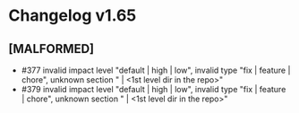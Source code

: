 # Changelog v1.65

## [MALFORMED]


 - #377 invalid impact level "default | high | low", invalid type "fix | feature | chore", unknown section "<kebab-case of a module name> | <1st level dir in the repo>"
 - #379 invalid impact level "default | high | low", invalid type "fix | feature | chore", unknown section "<kebab-case of a module name> | <1st level dir in the repo>"

